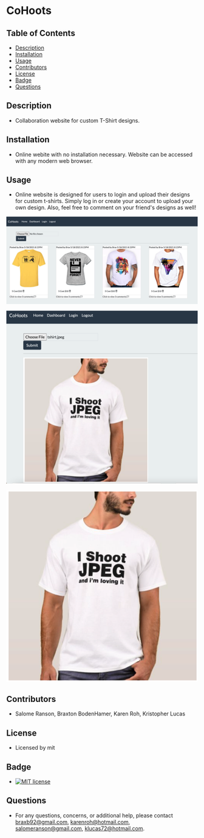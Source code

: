 # CoHoots
    
## Table of Contents
* [Description](#description) 
* [Installation](#installation)
* [Usage](#usage)
* [Contributors](#Contributors)
* [License](#license)
* [Badge](#badge)
* [Questions](#questions)
    
## Description
* Collaboration website for custom T-Shirt designs.
    
## Installation
* Online webite with no installation necessary.  Website can be accessed with any modern web browser.
    
## Usage
* Online website is designed for users to login and upload their designs for custom t-shirts.  Simply log in or create your account to upload your own design. Also, feel free to comment on your friend's designs as well!

![Example of the user dashboard](./dashboard.png "Example of user dashboard")

![Example of upload screen](./example_upload.png "Example of Upload screen")

![Example of T-Shirt Design](./tshirt.jpeg "Example of T-Shirt design")
    
## Contributors
* Salome Ranson, Braxton BodenHamer, Karen Roh, Kristopher Lucas
    
## License
* Licensed by mit
    
## Badge
* [![MIT license](https://img.shields.io/badge/License-MIT-blue.svg)](https://lbesson.mit-license.org/)
    
## Questions
* For any questions, concerns, or additional help, please contact braxb92@gmail.com, karenroh@hotmail.com, salomeranson@gmail.com, klucas72@hotmail.com.